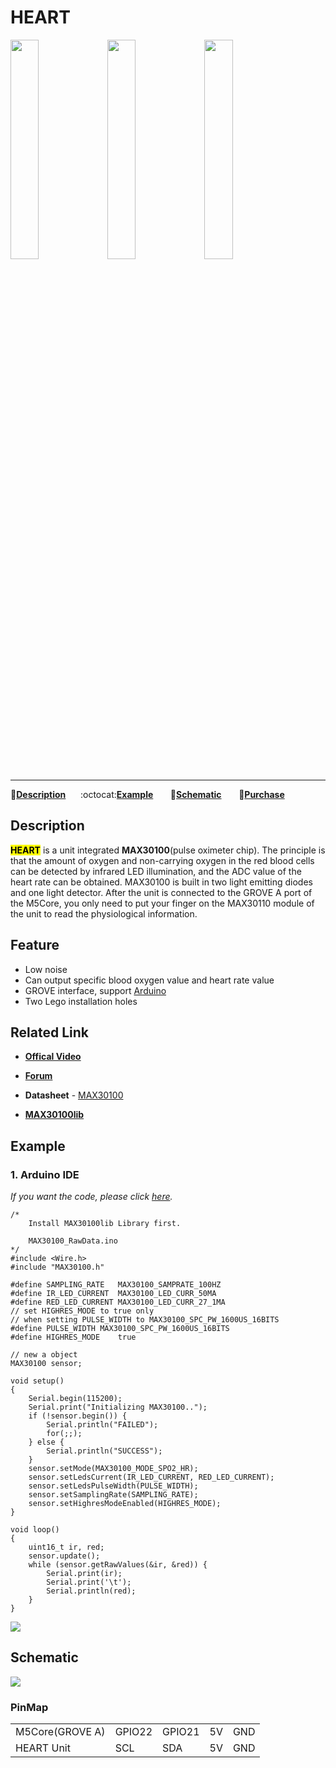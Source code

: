 # HEART

<img src="assets/img/product_pics/unit/unit_heart_01.png" width="30%" height="30%"> <img src="assets/img/product_pics/unit/unit_heart_02.png" width="30%" height="30%"> <img src="assets/img/product_pics/unit/unit_heart_grove_a.png" width="30%" height="30%">

***

:memo:**[Description](#Description)**&nbsp;&nbsp;&nbsp;&nbsp;&nbsp;&nbsp;:octocat:**[Example](#Example)**&nbsp;&nbsp;&nbsp;&nbsp;&nbsp;&nbsp; :electric_plug:**[Schematic](#Schematic)** &nbsp;&nbsp;&nbsp;&nbsp;&nbsp;&nbsp;🛒**[Purchase](https://pt.aliexpress.com/store/product/M5Stack-Newest-Mini-Heart-Rate-Unit-MAX30100-Module-Sensor-for-Arduino-Low-Power-Heart-Rate-Oxygen/3226069_32960528289.html?spm=a2g03.12010615.8148356.2.770159282aM5qM)**

## Description

**<mark>HEART</mark>** is a unit integrated **MAX30100**(pulse oximeter chip). The principle is that the amount of oxygen and non-carrying oxygen in the red blood cells can be detected by infrared LED illumination, and the ADC value of the heart rate can be obtained. MAX30100 is built in two light emitting diodes and one light detector. After the unit is connected to the GROVE A port of the M5Core, you only need to put your finger on the MAX30110 module of the unit to read the physiological information.

## Feature

-  Low noise
-  Can output specific blood oxygen value and heart rate value
-  GROVE interface, support [Arduino](http://www.arduino.cc)
-  Two Lego installation holes

## Related Link

- **[Offical Video](https://www.youtube.com/channel/UCozgFVglWYQXbvTmGyS739w)**

- **[Forum](http://forum.m5stack.com/)**

- **Datasheet** - [MAX30100](https://datasheets.maximintegrated.com/en/ds/MAX30110.pdf)

- **[MAX30100lib](https://github.com/oxullo/Arduino-MAX30100)**

## Example

### 1. Arduino IDE

*If you want the code, please click [here](https://github.com/m5stack/M5-ProductExampleCodes/tree/master/Unit/HEART/Arduino).*

```arduino
/*
    Install MAX30100lib Library first.

    MAX30100_RawData.ino
*/
#include <Wire.h>
#include "MAX30100.h"

#define SAMPLING_RATE   MAX30100_SAMPRATE_100HZ
#define IR_LED_CURRENT  MAX30100_LED_CURR_50MA
#define RED_LED_CURRENT MAX30100_LED_CURR_27_1MA
// set HIGHRES_MODE to true only
// when setting PULSE_WIDTH to MAX30100_SPC_PW_1600US_16BITS
#define PULSE_WIDTH MAX30100_SPC_PW_1600US_16BITS
#define HIGHRES_MODE    true

// new a object
MAX30100 sensor;

void setup()
{
    Serial.begin(115200);
    Serial.print("Initializing MAX30100..");
    if (!sensor.begin()) {
        Serial.println("FAILED");
        for(;;);
    } else {
        Serial.println("SUCCESS");
    }
    sensor.setMode(MAX30100_MODE_SPO2_HR);
    sensor.setLedsCurrent(IR_LED_CURRENT, RED_LED_CURRENT);
    sensor.setLedsPulseWidth(PULSE_WIDTH);
    sensor.setSamplingRate(SAMPLING_RATE);
    sensor.setHighresModeEnabled(HIGHRES_MODE);
}

void loop()
{
    uint16_t ir, red;
    sensor.update();
    while (sensor.getRawValues(&ir, &red)) {
        Serial.print(ir);
        Serial.print('\t');
        Serial.println(red);
    }
}
```

<img src="assets/img/product_pics/unit/unit_example/HEART/example_unit_heart_01.png">

<!-- ### 2. UIFlow

*If you want the complete code, please click [here](https://github.com/m5stack/M5-ProductExampleCodes/tree/master/Unit/JOYSTICK/UIFlow).*

<img src="assets/img/product_pics/unit/unit_example/JOYSTICK/example_unit_joystick_01.png" width="30%" height="30%"> <img src="assets/img/product_pics/unit/unit_example/JOYSTICK/example_unit_joystick_02.png" width="58%" height="58%"> -->

## Schematic

<img src="assets/img/product_pics/unit/heart_sch.JPG">

### PinMap

<table>
<tr><td>M5Core(GROVE A)</td><td>GPIO22</td><td>GPIO21</td><td>5V</td><td>GND</td></tr>
 <tr><td>HEART Unit</td><td>SCL</td><td>SDA</td><td>5V</td><td>GND</td></tr>
</table>